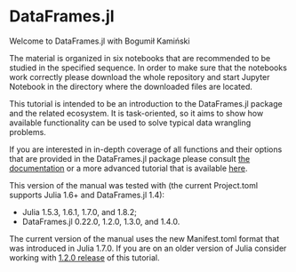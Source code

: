 # DataFrames.jl

Welcome to DataFrames.jl with Bogumił Kamiński

The material is organized in six notebooks that are recommended to be studied in
the specified sequence. In order to make sure that the notebooks work correctly
please download the whole repository and start Jupyter Notebook in the
directory where the downloaded files are located.

This tutorial is intended to be an introduction to the DataFrames.jl package and
the related ecosystem. It is task-oriented, so it aims to show how available
functionality can be used to solve typical data wrangling problems.

If you are interested in in-depth coverage of all functions and their options
that are provided in the DataFrames.jl package please consult
[the documentation](https://juliadata.github.io/DataFrames.jl/stable/) or a more
advanced tutorial that is available
[here](https://github.com/bkamins/Julia-DataFrames-Tutorial).

This version of the manual was tested with (the current Project.toml supports
Julia 1.6+ and DataFrames.jl 1.4):
* Julia 1.5.3, 1.6.1, 1.7.0, and 1.8.2;
* DataFrames.jl 0.22.0, 1.2.0, 1.3.0, and 1.4.0.

The current version of the manual uses the new Manifest.toml format that
was introduced in Julia 1.7.0. If you are on an older version of Julia
consider working with
[1.2.0 release](https://github.com/JuliaAcademy/DataFrames/releases/tag/1.2.0)
of this tutorial.
